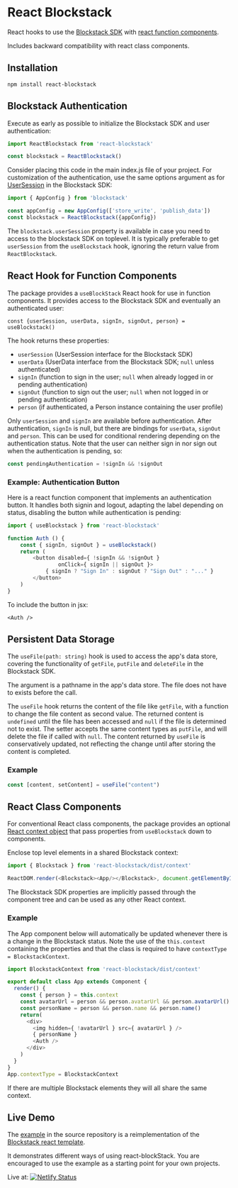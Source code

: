 # React Blockstack

React hooks to use the [Blockstack SDK](https://blockstack.github.io/blockstack.js/)
with [react function components](https://reactjs.org/docs/components-and-props.html).

Includes backward compatibility with react class components.

## Installation

    npm install react-blockstack

## Blockstack Authentication

Execute as early as possible to initialize the Blockstack SDK and user authentication:

````javascript
import ReactBlockstack from 'react-blockstack'

const blockstack = ReactBlockstack()
````

Consider placing this code in the main index.js file of your project. For customization of the authentication, use the same options argument as for [UserSession](https://blockstack.github.io/blockstack.js/classes/usersession.html) in the Blockstack SDK:

````javascript
import { AppConfig } from 'blockstack'

const appConfig = new AppConfig(['store_write', 'publish_data'])
const blockstack = ReactBlockstack({appConfig})
````

The `blockstack.userSession` property is available in case you need to access to the blockstack SDK on toplevel. It is typically preferable to get `userSession` from the `useBlockstack` hook, ignoring the return value from `ReactBlockstack`.

## React Hook for Function Components

The package provides a `useBlockStack` React hook for use in function components. It provides access to the Blockstack SDK and eventually an authenticated user:

    const {userSession, userData, signIn, signOut, person} = useBlockstack()

The hook returns these properties:

* `userSession` (UserSession interface for the Blockstack SDK)
* `userData` (UserData interface from the Blockstack SDK; `null` unless authenticated)
* `signIn` (function to sign in the user; `null` when already logged in or pending authentication)
* `signOut` (function to sign out the user; `null` when not logged in or pending authentication)
* `person` (if authenticated, a Person instance containing the user profile)

Only `userSession` and `signIn` are available before authentication.
After authentication, `signIn` is null, but there are bindings for
`userData`, `signOut` and `person`. This can be used for conditional rendering
depending on the authentication status. Note that the user can neither sign in nor sign out when the authentication is pending, so:

```javascript
const pendingAuthentication = !signIn && !signOut
```

### Example: Authentication Button

Here is a react function component that implements an authentication button.
It handles both signin and logout, adapting the label depending on status,
disabling the button while authentication is pending:

````javascript
import { useBlockstack } from 'react-blockstack'

function Auth () {
    const { signIn, signOut } = useBlockstack()
    return (
        <button disabled={ !signIn && !signOut }
                onClick={ signIn || signOut }>
            { signIn ? "Sign In" : signOut ? "Sign Out" : "..." }
        </button>
    )
}
````

To include the button in jsx:

    <Auth />

## Persistent Data Storage

The `useFile(path: string)` hook is used to access the app's data store, covering
the functionality of `getFile`, `putFile` and `deleteFile` in the Blockstack SDK.

The argument is a pathname in the app's data store. The file does not have to exists before the call.

The `useFile` hook returns the content of the file like `getFile`, with a function to change the file content as second value. The returned content is `undefined` until the file has been accessed and `null` if the file is determined not to exist. The setter accepts the same content types as `putFile`, and will delete the file if called with `null`. The content returned by `useFile` is conservatively updated, not reflecting the change until after storing the content is completed.

### Example

```javascript
const [content, setContent] = useFile("content")
```

## React Class Components

For conventional React class components, the package provides an optional
[React context object](https://reactjs.org/docs/context.html)
that pass properties from `useBlockstack` down to components.

Enclose top level elements in a shared Blockstack context:

````javascript
import { Blockstack } from 'react-blockstack/dist/context'

ReactDOM.render(<Blockstack><App/></Blockstack>, document.getElementById('app-root'))
````

The Blockstack SDK properties are implicitly passed through the component tree and can be used as any other React context.

### Example

The App component below will automatically be updated whenever there is a change in the Blockstack status.
Note the use of the `this.context` containing the properties and
that the class is required to have `contextType = BlockstackContext`.

````javascript
import BlockstackContext from 'react-blockstack/dist/context'

export default class App extends Component {
  render() {
    const { person } = this.context
    const avatarUrl = person && person.avatarUrl && person.avatarUrl()
    const personName = person && person.name && person.name()
    return(
      <div>
        <img hidden={ !avatarUrl } src={ avatarUrl } />
        { personName }
        <Auth />
      </div>
    )
  }
}
App.contextType = BlockstackContext
````

If there are multiple Blockstack elements they will all share the same context.

## Live Demo

The [example](https://github.com/njordhov/react-blockstack/tree/master/example)
in the source repository is a reimplementation of the
[Blockstack react template](https://github.com/blockstack/blockstack-app-generator/tree/master/react/templates).

It demonstrates different ways of using react-blockStack.
You are encouraged to use the example as a starting point for your own projects.

Live at:
[![Netlify Status](https://api.netlify.com/api/v1/badges/4c1f3c5b-c184-4659-935a-c66065978127/deploy-status)](https://react-blockstack.netlify.com)
